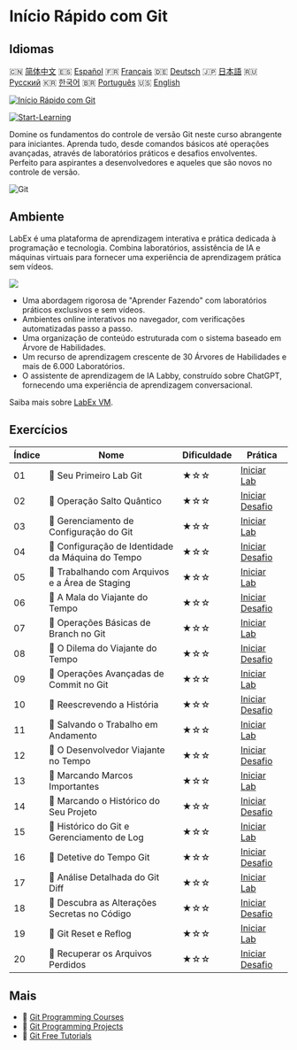 # Início Rápido com Git

## Idiomas

🇨🇳 [简体中文](README_zh.md) 🇪🇸 [Español](README_es.md) 🇫🇷 [Français](README_fr.md) 🇩🇪 [Deutsch](README_de.md) 🇯🇵 [日本語](README_ja.md) 🇷🇺 [Русский](README_ru.md) 🇰🇷 [한국어](README_ko.md) 🇧🇷 [Português](README_pt.md) 🇺🇸 [English](README.md) 

[![Início Rápido com Git](https://cover-creator.labex.io/quick-start-with-git.png?lang=pt)](https://labex.io/pt/courses/quick-start-with-git)

[![Start-Learning](https://img.shields.io/badge/Start-Learning-whitesmoke?style=for-the-badge)](https://labex.io/pt/courses/quick-start-with-git)

Domine os fundamentos do controle de versão Git neste curso abrangente para iniciantes. Aprenda tudo, desde comandos básicos até operações avançadas, através de laboratórios práticos e desafios envolventes. Perfeito para aspirantes a desenvolvedores e aqueles que são novos no controle de versão.

![Git](https://img.shields.io/badge/Git-whitesmoke?style=for-the-badge&logo=git)


## Ambiente

LabEx é uma plataforma de aprendizagem interativa e prática dedicada à programação e tecnologia. Combina laboratórios, assistência de IA e máquinas virtuais para fornecer uma experiência de aprendizagem prática sem vídeos.

![](https://tutorial-screenshot.getvm.io/images/vm-1725247253.png)

- Uma abordagem rigorosa de "Aprender Fazendo" com laboratórios práticos exclusivos e sem vídeos.
- Ambientes online interativos no navegador, com verificações automatizadas passo a passo.
- Uma organização de conteúdo estruturada com o sistema baseado em Árvore de Habilidades.
- Um recurso de aprendizagem crescente de 30 Árvores de Habilidades e mais de 6.000 Laboratórios.
- O assistente de aprendizagem de IA Labby, construído sobre ChatGPT, fornecendo uma experiência de aprendizagem conversacional.

Saiba mais sobre [LabEx VM](https://support.labex.io/using-labex/virtual-machine).

## Exercícios

|   Índice | Nome                                              | Dificuldade   | Prática                                                                                                                    |
|----------|---------------------------------------------------|---------------|----------------------------------------------------------------------------------------------------------------------------|
|       01 | 📖 Seu Primeiro Lab Git                           | ★☆☆           | <a target='_blank' href='https://labex.io/pt/tutorials/git-your-first-git-lab-92739'>Iniciar Lab</a>                       |
|       02 | 🎯 Operação Salto Quântico                        | ★☆☆           | <a target='_blank' href='https://labex.io/pt/tutorials/git-operation-quantum-leap-387717'>Iniciar Desafio</a>              |
|       03 | 📖 Gerenciamento de Configuração do Git           | ★☆☆           | <a target='_blank' href='https://labex.io/pt/tutorials/git-git-config-management-385164'>Iniciar Lab</a>                   |
|       04 | 🎯 Configuração de Identidade da Máquina do Tempo | ★☆☆           | <a target='_blank' href='https://labex.io/pt/tutorials/git-time-machine-identity-configuration-387720'>Iniciar Desafio</a> |
|       05 | 📖 Trabalhando com Arquivos e a Área de Staging   | ★☆☆           | <a target='_blank' href='https://labex.io/pt/tutorials/git-working-with-files-and-staging-area-387457'>Iniciar Lab</a>     |
|       06 | 🎯 A Mala do Viajante do Tempo                    | ★☆☆           | <a target='_blank' href='https://labex.io/pt/tutorials/git-the-time-traveler-s-suitcase-387725'>Iniciar Desafio</a>        |
|       07 | 📖 Operações Básicas de Branch no Git             | ★☆☆           | <a target='_blank' href='https://labex.io/pt/tutorials/git-git-branch-basic-operations-385163'>Iniciar Lab</a>             |
|       08 | 🎯 O Dilema do Viajante do Tempo                  | ★☆☆           | <a target='_blank' href='https://labex.io/pt/tutorials/git-the-time-traveler-s-dilemma-387733'>Iniciar Desafio</a>         |
|       09 | 📖 Operações Avançadas de Commit no Git           | ★☆☆           | <a target='_blank' href='https://labex.io/pt/tutorials/git-advanced-git-commit-operations-387471'>Iniciar Lab</a>          |
|       10 | 🎯 Reescrevendo a História                        | ★☆☆           | <a target='_blank' href='https://labex.io/pt/tutorials/git-rewriting-history-387746'>Iniciar Desafio</a>                   |
|       11 | 📖 Salvando o Trabalho em Andamento               | ★☆☆           | <a target='_blank' href='https://labex.io/pt/tutorials/git-saving-work-in-progress-387492'>Iniciar Lab</a>                 |
|       12 | 🎯 O Desenvolvedor Viajante no Tempo              | ★☆☆           | <a target='_blank' href='https://labex.io/pt/tutorials/git-the-time-traveling-developer-387759'>Iniciar Desafio</a>        |
|       13 | 📖 Marcando Marcos Importantes                    | ★☆☆           | <a target='_blank' href='https://labex.io/pt/tutorials/git-marking-important-milestones-387493'>Iniciar Lab</a>            |
|       14 | 🎯 Marcando o Histórico do Seu Projeto            | ★☆☆           | <a target='_blank' href='https://labex.io/pt/tutorials/git-tagging-your-project-s-history-387763'>Iniciar Desafio</a>      |
|       15 | 📖 Histórico do Git e Gerenciamento de Log        | ★☆☆           | <a target='_blank' href='https://labex.io/pt/tutorials/git-git-history-and-log-management-387490'>Iniciar Lab</a>          |
|       16 | 🎯 Detetive do Tempo Git                          | ★☆☆           | <a target='_blank' href='https://labex.io/pt/tutorials/git-git-time-detective-387782'>Iniciar Desafio</a>                  |
|       17 | 📖 Análise Detalhada do Git Diff                  | ★☆☆           | <a target='_blank' href='https://labex.io/pt/tutorials/git-git-diff-deep-dive-387489'>Iniciar Lab</a>                      |
|       18 | 🎯 Descubra as Alterações Secretas no Código      | ★☆☆           | <a target='_blank' href='https://labex.io/pt/tutorials/uncover-the-secret-code-changes-387768'>Iniciar Desafio</a>         |
|       19 | 📖 Git Reset e Reflog                             | ★☆☆           | <a target='_blank' href='https://labex.io/pt/tutorials/git-git-reset-and-reflog-387491'>Iniciar Lab</a>                    |
|       20 | 🎯 Recuperar os Arquivos Perdidos                 | ★☆☆           | <a target='_blank' href='https://labex.io/pt/tutorials/git-recover-the-lost-files-387781'>Iniciar Desafio</a>              |

## Mais

- 🔗 [Git Programming Courses](https://github.com/labex-labs/awesome-programming-courses)
- 🔗 [Git Programming Projects](https://github.com/labex-labs/awesome-programming-projects)
- 🔗 [Git Free Tutorials](https://github.com/labex-labs/git-free-tutorials)

